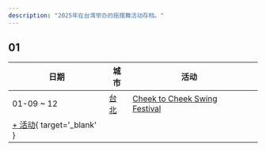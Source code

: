 ```yaml
---
description: "2025年在台湾举办的摇摆舞活动存档。"
---
```


## 01

| 日期 | 城市 | 活动 | |
| --- | --- | --- | --- |
| 01-09 ~ 12 | [台北](by_city.md#taipei) | [Cheek to Cheek Swing Festival](cheek-to-cheek-swing-festival-2025.md) |  |
| [+ 活动](https://github.com/swingdance/events/issues/new?assignees=&labels=add+event&projects=&template=02-add_entity.yml&title=%5B2025%2Ftw%5D%20%3CName%3E&region=tw&province=&city=&org_id=&date_starts=2025-01-&date_ends=2025-01-){ target='_blank' }
